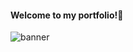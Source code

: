 #### **Welcome to my portfolio!👋**

![banner](https://github.com/MuzzammilShah/MuhammedShah-Portfolio/tree/main/static/img/banner-github.png?raw=true)
